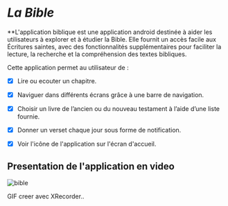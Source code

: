 
#  *La Bible*


**L'application biblique est une application android destinée à aider les utilisateurs à explorer et à étudier la Bible. 
Elle fournit un accès facile aux Écritures saintes, avec des fonctionnalités supplémentaires pour faciliter la lecture, 
la recherche et la compréhension des textes bibliques.


Cette application permet au utilisateur de :
- [x] Lire ou ecouter un chapitre.
- [x] Naviguer dans différents écrans grâce à une barre de navigation.
- [x] Choisir un livre de l’ancien ou du nouveau testament à l’aide d’une liste fournie.
- [x] Donner un verset chaque jour sous forme de notification.
- [x] Voir l'icône de l'application sur l'écran d'accueil.


## Presentation de l'application en video

![bible](https://github.com/steph-dianna/Bible/assets/108767600/9c1ba936-7ccd-44a0-a550-cd0c4f4ef7df)


GIF creer avec XRecorder..

